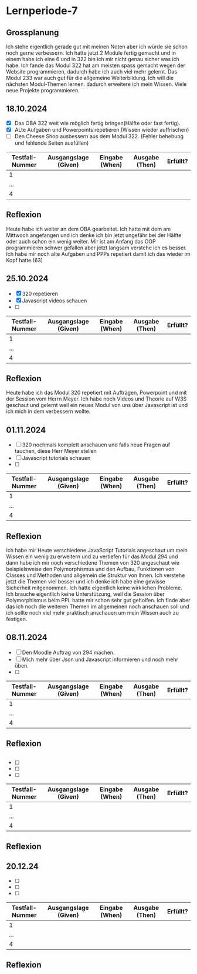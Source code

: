 # Lernperiode-7

## Grossplanung

Ich stehe eigentlich gerade gut mit meinen Noten aber ich würde sie schon noch gerne verbessern. Ich hatte jetzt 2 Module fertig gemacht und in einem habe ich eine 6 und in 322 bin ich mir nicht genau sicher was ich habe. Ich fande das  Modul 322 hat am meisten spass gemacht wegen der Website programmieren, dadurch habe ich auch viel mehr gelernt. Das Modul 233 war auch gut für die allgemeine Weiterbildung.
Ich will die nächsten Modul-Themen lernen. dadurch erweitere ich mein Wissen.
Viele neue Projekte programmieren.


## 18.10.2024


- [x] Das OBA 322 weit wie möglich fertig bringen(Hälfte oder fast fertig).
- [x] ALte Aufgaben und Powerpoints repetieren (Wissen wieder auffrischen)
- [ ] Den Cheese Shop ausbessern aus dem Modul 322. (Fehler behebung und fehlende Seiten ausfüllen)

| Testfall-Nummer | Ausgangslage (Given) | Eingabe (When) | Ausgabe (Then) | Erfüllt? |
| --------------- | -------------------- | -------------- | -------------- | -------- |
| 1               |                      |                |                |          |
| ...             |                      |                |                |          |
| 4               |                      |                |                |          |


## Reflexion

Heute habe ich weiter an dem OBA gearbeitet. Ich hatte mit dem am Mittwoch angefangen und ich denke ich bin jetzt ungefähr bei der Hälfte oder auch schon ein wenig weiter. Mir ist am Anfang das OOP programmieren schwer gefallen aber jetzt langsam verstehe ich es besser. Ich habe mir noch alte Aufgaben und PPPs repetiert damit ich das wieder im Kopf hatte.(63)

## 25.10.2024


- [x] 320 repetieren
- [x] Javascript videos schauen 
- [ ]

| Testfall-Nummer | Ausgangslage (Given) | Eingabe (When) | Ausgabe (Then) | Erfüllt? |
| --------------- | -------------------- | -------------- | -------------- | -------- |
| 1               |                      |                |                |          |
| ...             |                      |                |                |          |
| 4               |                      |                |                |          |


## Reflexion

Heute habe ich das Modul 320 repetiert mit Aufträgen, Powerpoint und mit der Session vom Herrn Meyer. Ich habe noch Videos und Theorie auf W3S geschaut und gelernt weil ein neues Modul von uns über Javascript ist und ich mich in dem verbessern wollte.

## 01.11.2024


- [ ] 320 nochmals komplett anschauen und falls neue Fragen auf tauchen, diese Herr Meyer stellen 
- [ ] Javascript tutorials schauen
- [ ]

| Testfall-Nummer | Ausgangslage (Given) | Eingabe (When) | Ausgabe (Then) | Erfüllt? |
| --------------- | -------------------- | -------------- | -------------- | -------- |
| 1               |                      |                |                |          |
| ...             |                      |                |                |          |
| 4               |                      |                |                |          |


## Reflexion
Ich habe mir Heute verschiedene JavaScript Tutorials angeschaut um mein Wissen ein wenig zu erweitern und zu vertiefen für das Modul 294 und dann habe ich mir noch verschiedene Themen von 320 angeschaut wie beispielsweise den Polymorphismus und den Aufbau, Funktionen von Classes und Methoden und allgemein die Struktur von Ihnen. Ich verstehe jetzt die Themen viel besser und ich denke ich habe eine gewisse Sicherheit mitgenommen. Ich hatte eigentlich keine wirklichen Probleme. Ich brauche eigentlich keine Unterstützung, weil die Session über Polymorphismus beim PPL hatte mir schon sehr gut geholfen. Ich finde aber das ich noch die weiteren Themen im allgemeinen noch anschauen soll und ich sollte noch viel mehr praktisch anschauen um mein Wissen auch zu festigen.

## 08.11.2024


- [ ] Den Moodle Auftrag von 294 machen.
- [ ] Mich mehr über Json und Javascript informieren und noch mehr üben.
- [ ]

| Testfall-Nummer | Ausgangslage (Given) | Eingabe (When) | Ausgabe (Then) | Erfüllt? |
| --------------- | -------------------- | -------------- | -------------- | -------- |
| 1               |                      |                |                |          |
| ...             |                      |                |                |          |
| 4               |                      |                |                |          |


## Reflexion


## 


- [ ] 
- [ ] 
- [ ]

| Testfall-Nummer | Ausgangslage (Given) | Eingabe (When) | Ausgabe (Then) | Erfüllt? |
| --------------- | -------------------- | -------------- | -------------- | -------- |
| 1               |                      |                |                |          |
| ...             |                      |                |                |          |
| 4               |                      |                |                |          |


## Reflexion


## 20.12.24


- [ ] 
- [ ] 
- [ ]

| Testfall-Nummer | Ausgangslage (Given) | Eingabe (When) | Ausgabe (Then) | Erfüllt? |
| --------------- | -------------------- | -------------- | -------------- | -------- |
| 1               |                      |                |                |          |
| ...             |                      |                |                |          |
| 4               |                      |                |                |          |


## Reflexion




